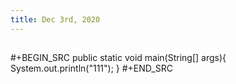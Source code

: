```yaml
---
title: Dec 3rd, 2020
---
```


##
#+BEGIN_SRC 
public static void main(String[] args){
    System.out.println("111");
}
#+END_SRC
##
